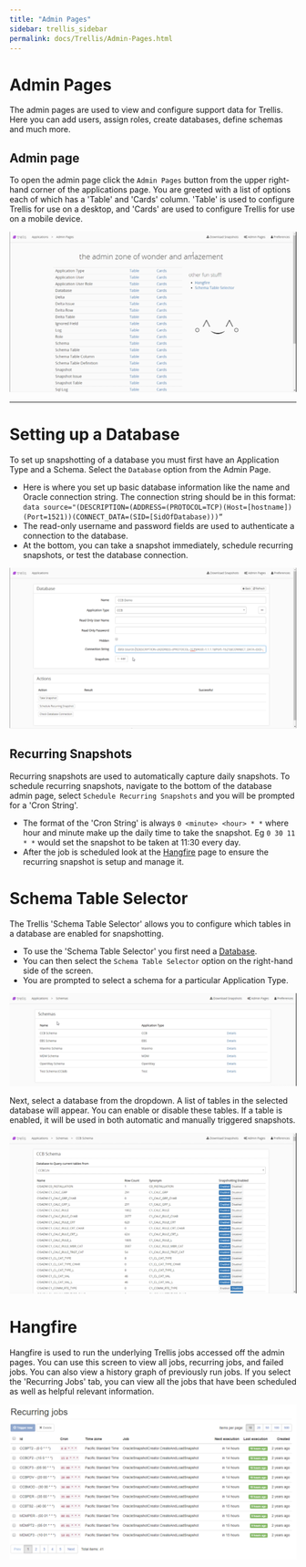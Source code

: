 ```yaml
---
title: "Admin Pages"
sidebar: trellis_sidebar
permalink: docs/Trellis/Admin-Pages.html
---
```


 
# Admin Pages 
 
The admin pages are used to view and configure support data for Trellis. Here you can add users, assign roles, create databases, define schemas and much more. 
 
## Admin page 
 
To open the admin page click the `Admin Pages` button from the upper right-hand corner of the applications page. 
You are greeted with a list of options each of which has a 'Table' and 'Cards' column. 'Table' is used to configure Trellis for use on a desktop, and 'Cards' are used to configure Trellis for use on a mobile device. 

<img src="Media/Admin-Page-Overview.png"> 
 
--- 
 
# Setting up a Database 
 
To set up snapshotting of a database you must first have an Application Type and a Schema. Select the `Database` option from the Admin Page. 
 
* Here is where you set up basic database information like the name and Oracle connection string. The connection string should be in this format: `data source="(DESCRIPTION=(ADDRESS=(PROTOCOL=TCP)(Host=[hostname])(Port=1521))(CONNECT_DATA=(SID=[SidOfDatabase)))“` 
* The read-only username and password fields are used to authenticate a connection to the database. 
* At the bottom, you can take a snapshot immediately, schedule recurring snapshots, or test the database connection. 
 
 <img src="Media/Setup-A-Database.png"> 
 
## Recurring Snapshots 
 
Recurring snapshots are used to automatically capture daily snapshots. To schedule recurring snapshots, navigate to the bottom of the database admin page, select `Schedule Recurring Snapshots` and you will be prompted for a 'Cron String'. 
 
* The format of the 'Cron String' is always `0 <minute> <hour> * *` where hour and minute make up the daily time to take the snapshot. Eg `0 30 11 * *` would set the snapshot to be taken at 11:30 every day. 
* After the job is scheduled look at the [Hangfire](#Hangfire) page to ensure the recurring snapshot is setup and manage it. 
 
# Schema Table Selector 
 
The Trellis 'Schema Table Selector' allows you to configure which tables in a database are enabled for snapshotting. 
 
* To use the 'Schema Table Selector' you first need a [Database](#Create-a-Database). 
* You can then select the `Schema Table Selector` option on the right-hand side of the screen. 
* You are prompted to select a schema for a particular Application Type. 
 
 <img src="Media/Schema-Table-Selector-Schema-Select.png"> 
 
Next, select a database from the dropdown. A list of tables in the selected database will appear. You can enable or disable these tables. If a table is enabled, it will be used in both automatic and manually triggered snapshots. 

<img src="Media/Schema-Table-Selector-Enabling.png"> 
 
# Hangfire 
 
Hangfire is used to run the underlying Trellis jobs accessed off the admin pages. You can use this screen to view all jobs, recurring jobs, and failed jobs. You can also view a history graph of previously run jobs. 
If you select the 'Recurring Jobs' tab, you can view all the jobs that have been scheduled as well as helpful relevant information. 

<img src="Media/Hangfire-Recurring-Jobs.png"> 

